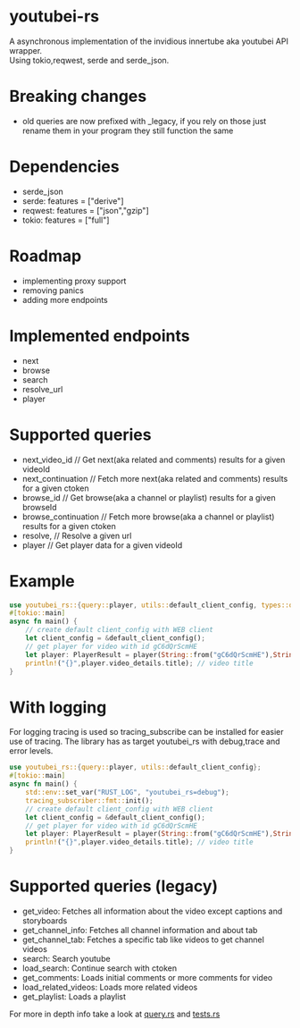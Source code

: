 # youtubei-rs
A asynchronous implementation of the invidious innertube aka youtubei API wrapper. <br>
Using tokio,reqwest, serde and serde_json.

# Breaking changes
- old queries are now prefixed with _legacy, if you rely on those just rename them in your program they still function the same
# Dependencies
- serde_json 
- serde: features = ["derive"]
- reqwest: features = ["json","gzip"]
- tokio: features = ["full"]

# Roadmap
- implementing proxy support
- removing panics
- adding more endpoints

# Implemented endpoints
- next
- browse
- search
- resolve_url
- player

# Supported queries
- next_video_id // Get next(aka related and comments) results for a given videoId 
- next_continuation // Fetch more next(aka related and comments) results for a given ctoken
- browse_id // Get browse(aka a channel or playlist) results for a given browseId
- browse_continuation // Fetch more browse(aka a channel or playlist) results for a given ctoken
- resolve, // Resolve a given url
- player // Get player data for a given videoId

# Example 
```rust
use youtubei_rs::{query::player, utils::default_client_config, types::query_results::PlayerResult};
#[tokio::main]
async fn main() {
    // create default client_config with WEB client
    let client_config = &default_client_config();
    // get player for video with id gC6dQrScmHE
    let player: PlayerResult = player(String::from("gC6dQrScmHE"),String::from(""),&client_config).await.unwrap();
    println!("{}",player.video_details.title); // video title
}

```
# With logging
For logging tracing is used so tracing_subscribe can be installed for easier use of tracing. The library has as target youtubei_rs with debug,trace and error levels.
```rust
use youtubei_rs::{query::player, utils::default_client_config};
#[tokio::main]
async fn main() {
    std::env::set_var("RUST_LOG", "youtubei_rs=debug");
    tracing_subscriber::fmt::init();
    // create default client_config with WEB client
    let client_config = &default_client_config();
    // get player for video with id gC6dQrScmHE
    let player: PlayerResult = player(String::from("gC6dQrScmHE"),String::from(""),&client_config).await.unwrap();
    println!("{}",player.video_details.title); // video title
}

```
# Supported queries (legacy)
- get_video: Fetches all information about the video except captions and storyboards
- get_channel_info: Fetches all channel information and about tab
- get_channel_tab: Fetches a specific tab like videos to get channel videos
- search: Search youtube
- load_search: Continue search with ctoken
- get_comments: Loads initial comments or more comments for video
- load_related_videos: Loads more related videos
- get_playlist: Loads a playlist

For more in depth info take a look at [query.rs](https://github.com/11Tuvork28/youtubei-rs/blob/main/src/query.rs) and [tests.rs](https://github.com/11Tuvork28/youtubei-rs/blob/master/src/tests.rc)